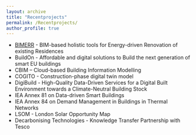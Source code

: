 ```yaml
---
layout: archive
title: "Recentprojects"
permalink: /Recentprojects/
author_profile: true
---
```


- [BIMERR](https://bimerr.eu/) - BIM-based holistic tools for Energy-driven Renovation of existing Residences
- BuildOn - Affordable and digital solutions to Build the next generation of smart EU buildings
- CBIM – Cloud-based Building Information Modelling
- COGITO - Construction-phase digital twin model
- DigiBuild - High-Quality Data-Driven Services for a Digital Built Environment towards a Climate-Neutral Building Stock
- IEA Annex 81 on Data-driven Smart Buildings
- IEA Annex 84 on Demand Management in Buildings in Thermal Networks
- LSOM - London Solar Opportunity Map
- Decarbonising Technologies - Knowledge Transfer Partnership with Tesco 
